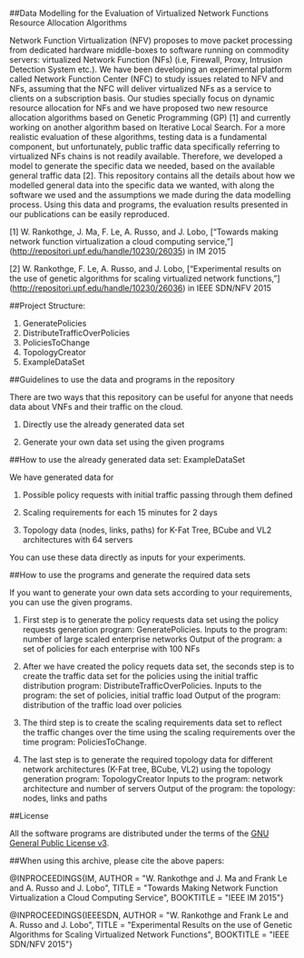 
##Data Modelling for the Evaluation of Virtualized Network Functions Resource Allocation Algorithms

Network Function Virtualization (NFV) proposes to move packet processing from dedicated hardware middle-boxes to software running on commodity servers: virtualized Network Function (NFs) (i.e, Firewall, Proxy, Intrusion Detection System etc.). We have been developing an experimental platform called Network Function Center (NFC) to study issues related to NFV and NFs, assuming that the NFC will deliver virtualized NFs as a service to clients on a subscription basis. Our studies specially focus on dynamic resource allocation for NFs and we have proposed two new resource allocation algorithms based on Genetic Programming (GP) [1] and currently working on another algorithm based on Iterative Local Search. For a more realistic evaluation of these algorithms, testing data is a fundamental component, but unfortunately, public traffic data specifically referring to virtualized NFs chains is not readily available. Therefore, we developed a model to generate the specific data we needed, based on the available general traffic data [2].
This repository contains all the details about how we modelled general data into the specific data we wanted, with along the software we used and the assumptions we made during the data modelling process. Using this data and programs, the evaluation results presented in our publications can be easily reproduced.

[1] W. Rankothge, J. Ma, F. Le, A. Russo, and J. Lobo, [“Towards making network function virtualization a cloud computing service,”] (http://repositori.upf.edu/handle/10230/26035) in IM 2015

[2] W. Rankothge, F. Le, A. Russo, and J. Lobo, [“Experimental results on the use of genetic algorithms for scaling virtualized network functions,”] (http://repositori.upf.edu/handle/10230/26036) in IEEE SDN/NFV 2015

##Project Structure:
1.	GeneratePolicies
2.	DistributeTrafficOverPolicies
3.	PoliciesToChange
4.	TopologyCreator
5.	ExampleDataSet

##Guidelines to use the data and programs in the repository

There are two ways that this repository can be useful for anyone that needs data about VNFs and their traffic on the cloud.

1) Directly use the already generated data set

2) Generate your own data set using the given programs

##How to use the already generated data set: ExampleDataSet

We have generated data for

1) Possible policy requests with initial traffic passing through them defined

2) Scaling requirements for each 15 minutes for 2 days

3) Topology data (nodes, links, paths) for K-Fat Tree, BCube and VL2 architectures with 64 servers

You can use these data directly as inputs for your experiments.

##How to use the programs and generate the required data sets

If you want to generate your own data sets according to your requirements, you can use the given programs.

1) First step is to generate the policy requests data set using the policy requests generation program: GeneratePolicies.
Inputs to the program: number of large scaled enterprise networks 
Output of the program: a set of policies for each enterprise with 100 NFs

2) After we have created the policy requets data set, the seconds step is to create the traffic data set for the policies using the initial traffic distribution program: DistributeTrafficOverPolicies.
Inputs to the program: the set of policies, initial traffic load 
Output of the program: distribution of the traffic load over policies

3) The third step is to create the scaling requirements data set to reflect the traffic changes over the time using the scaling requirements over the time program: PoliciesToChange.

4) The last step is to generate the required topology data for different network architectures (K-Fat tree, BCube, VL2) using the topology generation program: TopologyCreator
Inputs to the program: network architecture and number of servers 
Output of the program: the topology: nodes, links and paths

##License

All the software programs are distributed under the terms of the [GNU General Public License v3](http://www.gnu.org/licenses/gpl-3.0-standalone.html).

##When using this archive, please cite the above papers:

@INPROCEEDINGS{IM,
	AUTHOR = "W. Rankothge and J. Ma and Frank Le and A. Russo and J. Lobo",
	TITLE = "Towards Making Network Function Virtualization a Cloud Computing Service",
	BOOKTITLE = "IEEE IM 2015"}
	
@INPROCEEDINGS{IEEESDN,
	AUTHOR = "W. Rankothge and Frank Le and A. Russo and J. Lobo",
	TITLE = "Experimental Results on the use of Genetic Algorithms for Scaling Virtualized Network Functions",
	BOOKTITLE = "IEEE SDN/NFV 2015"}


